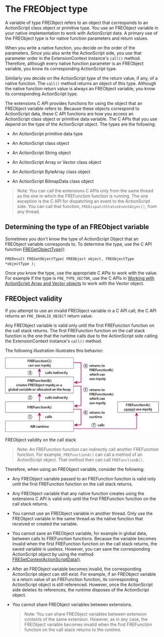 # The FREObject type

A variable of type FREObject refers to an object that corresponds to an
ActionScript class object or primitive type. You use an FREObject variable in
your native implementation to work with ActionScript data. A primary use of the
FREObject type is for native function parameters and return values.

When you write a native function, you decide on the order of the parameters.
Since you also write the ActionScript side, you use that parameter order in the
ExtensionContext instance's `call()` method. Therefore, although every native
function parameter is an FREObject variable, you know its corresponding
ActionScript type.

Similarly you decide on the ActionScript type of the return value, if any, of a
native function. The `call()` method returns an object of this type. Although
the native function return value is always an FREObject variable, you know its
corresponding ActionScript type.

The extensions C API provides functions for using the object that an FREObject
variable refers to. Because these objects correspond to ActionScript data, these
C API functions are how you access an ActionScript class object or primitive
data variable. The C APIs that you use depend on the type of the ActionScript
object. The types are the following:

- An ActionScript primitive data type

- An ActionScript class object

- An ActionScript String object

- An ActionScript Array or Vector class object

- An ActionScript ByteArray class object

- An ActionScript BitmapData class object

> Note: You can call the extensions C APIs only from the same thread as the one
> in which the FREFunction function is running. The one exception is the C API
> for dispatching an event to the ActionScript side. You can call that function,
> `FREDispatchStatusEventAsync()`, from any thread.

## Determining the type of an FREObject variable

Sometimes you don't know the type of ActionScript Object that an FREObject
variable corresponds to. To determine the type, use the C API function
[FREGetObjectType()](../native-c-api-reference/functions-you-use/fregetobjecttype.md):

    FREResult FREGetObjectType( FREObject object, FREObjectType *objectType );

Once you know the type, use the appropriate C APIs to work with the value. For
example if the type is `FRE_TYPE_VECTOR`, use the C APIs in
[Working with ActionScript Array and Vector objects](./working-with-actionscript-primitive-types-and-objects/working-with-actionscript-array-and-vector-objects.md)
to work with the Vector object.

## FREObject validity

If you attempt to use an invalid FREObject variable in a C API call, the C API
returns an `FRE_INVALID_OBJECT` return value.

Any FREObject variable is valid only until the first FREFunction function on the
call stack returns. The first FREFunction function on the call stack function is
the one that the runtime calls due to the ActionScript side calling the
ExtensionContext instance's `call()` method.

The following illustration illustrates this behavior:

![](../img/CallStack_popup.png)

FREObject validity on the call stack

> Note: An FREFunction function can indirectly call another FREFunction
> function. For example, `FREFunctionA()` can call a method of an ActionScript
> object. That method then can call `FREFunctionB()`.

Therefore, when using an FREObject variable, consider the following:

- Any FREObject variable passed to an FREFunction function is valid only until
  the first FREFunction function on the call stack returns.

- Any FREObject variable that any native function creates using the extensions C
  API is valid only until the first FREFunction function on the call stack
  returns.

- You cannot use an FREObject variable in another thread. Only use the FREObject
  variable in the same thread as the native function that received or created
  the variable.

- You cannot save an FREObject variable, for example in global data, between
  calls to FREFunction functions. Because the variable becomes invalid when the
  first FREFunction function on the call stack returns, the saved variable is
  useless. However, you can save the corresponding ActionScript object by using
  the method
  [FRESetContextActionScriptData()](../native-c-api-reference/functions-you-use/fresetcontextactionscriptdata.md).

- After an FREObject variable becomes invalid, the corresponding ActionScript
  object can still exist. For example, if an FREObject variable is a return
  value of an FREFunction function, its corresponding ActionScript object is
  still referenced. However, once the ActionScript side deletes its references,
  the runtime disposes of the ActionScript object.

- You cannot share FREObject variables between extensions.

  > Note: You can share FREObject variables between extension contexts of the
  > same extension. However, as in any case, the FREObject variable becomes
  > invalid when the first FREFunction function on the call stack returns to the
  > runtime.
